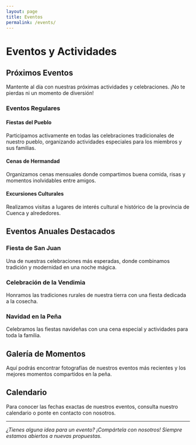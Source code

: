```yaml
---
layout: page
title: Eventos
permalink: /events/
---
```


# Eventos y Actividades

## Próximos Eventos

Mantente al día con nuestras próximas actividades y celebraciones. ¡No te pierdas ni un momento de diversión!

### Eventos Regulares

#### Fiestas del Pueblo
Participamos activamente en todas las celebraciones tradicionales de nuestro pueblo, organizando actividades especiales para los miembros y sus familias.

#### Cenas de Hermandad
Organizamos cenas mensuales donde compartimos buena comida, risas y momentos inolvidables entre amigos.

#### Excursiones Culturales
Realizamos visitas a lugares de interés cultural e histórico de la provincia de Cuenca y alrededores.

## Eventos Anuales Destacados

### Fiesta de San Juan
Una de nuestras celebraciones más esperadas, donde combinamos tradición y modernidad en una noche mágica.

### Celebración de la Vendimia
Honramos las tradiciones rurales de nuestra tierra con una fiesta dedicada a la cosecha.

### Navidad en la Peña
Celebramos las fiestas navideñas con una cena especial y actividades para toda la familia.

## Galería de Momentos

Aquí podrás encontrar fotografías de nuestros eventos más recientes y los mejores momentos compartidos en la peña.

## Calendario

Para conocer las fechas exactas de nuestros eventos, consulta nuestro calendario o ponte en contacto con nosotros.

---

*¿Tienes alguna idea para un evento? ¡Compártela con nosotros! Siempre estamos abiertos a nuevas propuestas.*
